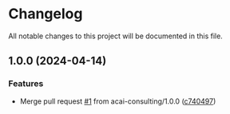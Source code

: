 # Changelog

All notable changes to this project will be documented in this file.

## 1.0.0 (2024-04-14)


### Features

* Merge pull request [#1](https://github.com/acai-consulting/terraform-aws-lambda-monitoring/issues/1) from acai-consulting/1.0.0 ([c740497](https://github.com/acai-consulting/terraform-aws-lambda-monitoring/commit/c740497c3f33ddd583e2d6df319f6585b803193f))
